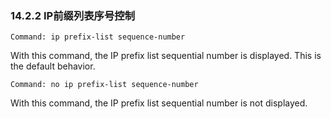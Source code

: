 ### 14.2.2 IP前缀列表序号控制

```shell
Command: ip prefix-list sequence-number
```

With this command, the IP prefix list sequential number is displayed. This is the default behavior.

```shell
Command: no ip prefix-list sequence-number
```

With this command, the IP prefix list sequential number is not displayed.